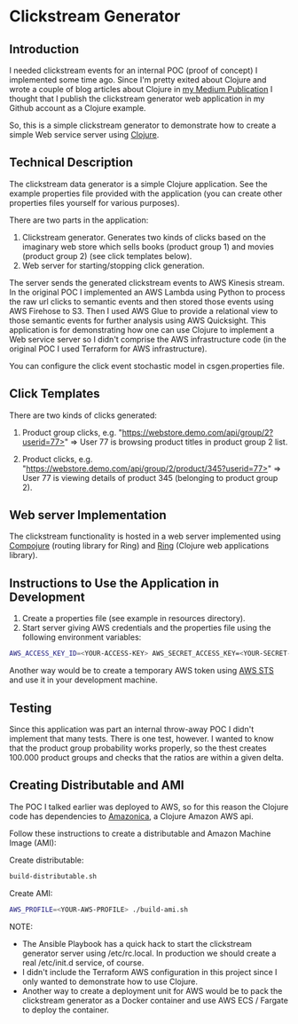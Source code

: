 # Clickstream Generator

## Introduction

I needed clickstream events for an internal POC (proof of concept) I implemented some time ago. Since I'm pretty exited about Clojure and wrote a couple of blog articles about Clojure in [my Medium Publication](https://medium.com/@kari.marttila) I thought that I publish the clickstream generator web application in my Github account as a Clojure example.

So, this is a simple clickstream generator to demonstrate how to create a simple Web service server using [Clojure](https://clojure.org/).

## Technical Description

The clickstream data generator is a simple Clojure application. See the example properties file provided with the application (you can create other properties files yourself for various purposes). 

There are two parts in the application:

1. Clickstream generator. Generates two kinds of clicks based on the imaginary web store which sells books (product group 1) and movies (product group 2) (see click templates below). 
2. Web server for starting/stopping click generation.

The server sends the generated clickstream events to AWS Kinesis stream. In the original POC I implemented an AWS Lambda using Python to process the raw url clicks to semantic events and then stored those events using AWS Firehose to S3. Then I used AWS Glue to provide a relational view to those semantic events for further analysis using AWS Quicksight. This application is for demonstrating how one can use Clojure to implement a Web service server so I didn't comprise the AWS infrastructure code (in the original POC I used Terraform for AWS infrastructure).

You can configure the click event stochastic model in csgen.properties file. 

## Click Templates

There are two kinds of clicks generated:

1. Product group clicks, e.g. "https://webstore.demo.com/api/group/2?userid=77>" => User 77 is browsing product titles in product group 2 list.

2. Product clicks, e.g. "https://webstore.demo.com/api/group/2/product/345?userid=77>" => User 77 is viewing details of product 345 (belonging to product group 2).


## Web server Implementation

The clickstream functionality is hosted in a web server implemented using [Compojure](https://github.com/weavejester/compojure) (routing library for Ring) and [Ring](http://ring-clojure.github.io/ring/) (Clojure web applications library).



## Instructions to Use the Application in Development

1. Create a properties file (see example in resources directory).
2. Start server giving AWS credentials and the properties file using the following environment variables: 

```bash
AWS_ACCESS_KEY_ID=<YOUR-ACCESS-KEY> AWS_SECRET_ACCESS_KEY=<YOUR-SECRET-KEY>  CS_CONFIG_FILE=resources/csgen.properties lein with-profile +log-dev ring server-headless
```

Another way would be to create a temporary AWS token using [AWS STS](https://docs.aws.amazon.com/STS/latest/APIReference/Welcome.html) and use it in your development machine.


## Testing

Since this application was part an internal throw-away POC I didn't implement that many tests. There is one test, however. I wanted to know that the product group probability works properly, so the thest creates 100.000 product groups and checks that the ratios are within a given delta.

## Creating Distributable and AMI

The POC I talked earlier was deployed to AWS, so for this reason the Clojure code has dependencies to [Amazonica](https://github.com/mcohen01/amazonica), a Clojure Amazon AWS api. 

Follow these instructions to create a distributable and Amazon Machine Image (AMI):

Create distributable:

```bash
build-distributable.sh
```

Create AMI:

```bash
AWS_PROFILE=<YOUR-AWS-PROFILE> ./build-ami.sh
```

NOTE: 

- The Ansible Playbook has a quick hack to start the clickstream generator server using /etc/rc.local. In production we should create a real /etc/init.d service, of course.
- I didn't include the Terraform AWS configuration in this project since I only wanted to demonstrate how to use Clojure.
- Another way to create a deployment unit for AWS would be to pack the clickstream generator as a Docker container and use AWS ECS / Fargate to deploy the container.


